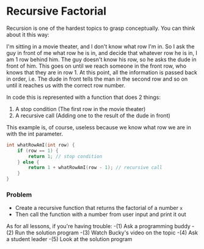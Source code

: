 # Recursive Factorial

Recursion is one of the hardest topics to grasp conceptually. You can think about it this way:


I'm sitting in a movie theater, and I don't know what row I'm in. So I ask the guy in front of me what row he is in, and decide that whatever row he is in, I am 1 row behind him.  The guy doesn't know his row, so he asks the dude in front of him. This goes on until we reach someone in the front row, who knows that they are in row 1. At this point, all the information is passed back in order, i.e. The dude in front tells the man in the second row and so on until it reaches us with the correct row number.

In code this is represented with a function that does 2 things:

1) A stop condition (The first row in the movie theater)
2) A recursive call (Adding one to the result of the dude in front)

This example is, of course, useless because we know what row we are in with the int parameter.

```cpp
int whatRowAmI(int row) {
    if (row == 1) {
        return 1; // stop condition
    } else {
        return 1 + whatRowAmI(row - 1); // recursive call
    }
}
```

### Problem

+ Create a recursive function that returns the factorial of a number `x`
+ Then call the function with a number from user input and print it out

As for all lessons, if you're having trouble:
-(1) Ask a programming buddy
-(2) Run the solution program
-(3) Watch Bucky's video on the topic
-(4) Ask a student leader
-(5) Look at the solution program